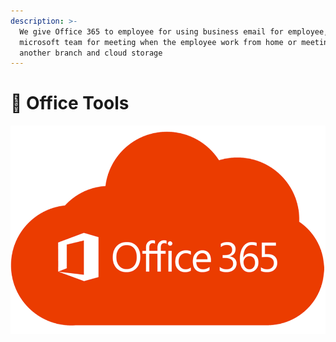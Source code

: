```yaml
---
description: >-
  We give Office 365 to employee for using business email for employee,
  microsoft team for meeting when the employee work from home or meeting with
  another branch and cloud storage
---
```


# 🔨 Office Tools

![](<../.gitbook/assets/image (17).png>)
